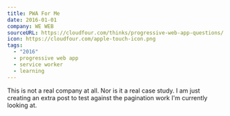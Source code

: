 ```yaml
---
title: PWA For Me
date: 2016-01-01
company: WE WEB
sourceURL: https://cloudfour.com/thinks/progressive-web-app-questions/
icon: https://cloudfour.com/apple-touch-icon.png
tags:
  - "2016"
  - progressive web app
  - service worker
  - learning
---
```


This is not a real company at all. Nor is it a real case study. I am just creating an extra post to test against the pagination work I'm currently looking at.

